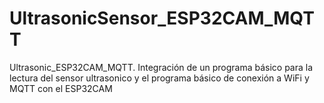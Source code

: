 # UltrasonicSensor_ESP32CAM_MQTT
Ultrasonic_ESP32CAM_MQTT. Integración de un programa básico para la lectura del sensor ultrasonico y el programa básico de conexión a WiFi y MQTT con el ESP32CAM
